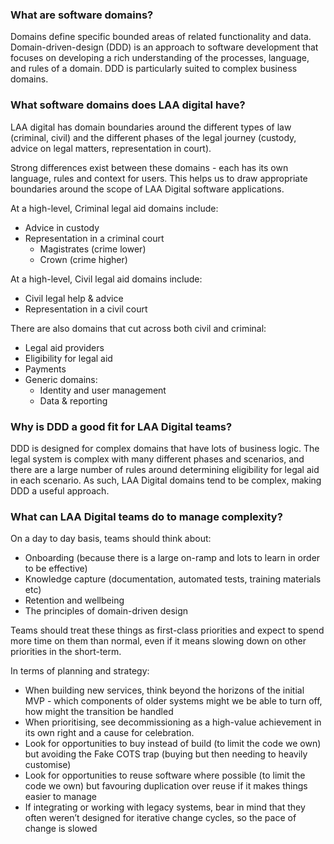 ### What are software domains?
Domains define specific bounded areas of related functionality and data. Domain-driven-design (DDD) is an approach to software development that focuses on developing a rich understanding of the processes, language, and rules of a domain. DDD is particularly suited to complex business domains.

### What software domains does LAA digital have?
LAA digital has domain boundaries around the different types of law (criminal, civil) and the different phases of the legal journey (custody, advice on legal matters, representation in court).

Strong differences exist between these domains - each has its own language, rules and context for users. This helps us to draw appropriate boundaries around the scope of LAA Digital software applications.

At a high-level, Criminal legal aid domains include:
- Advice in custody
- Representation in a criminal court
  - Magistrates (crime lower)
  - Crown (crime higher)

At a high-level, Civil legal aid domains include:
- Civil legal help & advice
- Representation in a civil court

There are also domains that cut across both civil and criminal:
- Legal aid providers
- Eligibility for legal aid
- Payments
- Generic domains:
  - Identity and user management
  - Data & reporting

### Why is DDD a good fit for LAA Digital teams?
DDD is designed for complex domains that have lots of business logic. The legal system is complex with many different phases and scenarios, and there are a large number of rules around determining eligibility for legal aid in each scenario. As such, LAA Digital domains tend to be complex, making DDD a useful approach.

### What can LAA Digital teams do to manage complexity?
On a day to day basis, teams should think about:
- Onboarding (because there is a large on-ramp and lots to learn in order to be effective)
- Knowledge capture (documentation, automated tests, training materials etc)
- Retention and wellbeing
- The principles of domain-driven design

Teams should treat these things as first-class priorities and expect to spend more time on them than normal, even if it means slowing down on other priorities in the short-term.

In terms of planning and strategy:
- When building new services, think beyond the horizons of the initial MVP - which components of older systems might we be able to turn off, how might the transition be handled
- When prioritising, see decommissioning as a high-value achievement in its own right and a cause for celebration.
- Look for opportunities to buy instead of build (to limit the code we own) but avoiding the Fake COTS trap (buying but then needing to heavily customise)
- Look for opportunities to reuse software where possible (to limit the code we own) but favouring duplication over reuse if it makes things easier to manage
- If integrating or working with legacy systems, bear in mind that they often weren’t designed for iterative change cycles, so the pace of change is slowed
